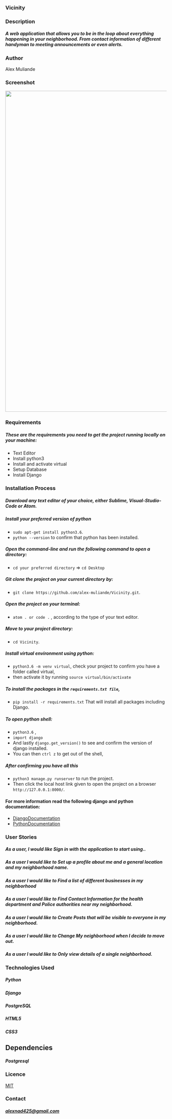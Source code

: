 ### Vicinity
### Description
##### A web application that allows you to be in the loop about everything happening in your neighborhood. From contact information of different handyman to meeting announcements or even alerts. 
### Author
Alex Muliande


### Screenshot
<img src="https://github.com/alex-muliande/Vicinity/blob/master/Screenshot%20from%202019-10-25%2016-39-15.png" width="1000">

### Requirements
##### These are the requirements you need to get the project running locally on your machine:
  - Text Editor
  - Install python3
  - Install and activate virtual
  - Setup Database
  - Install Django

### Installation Process
##### Download any text editor of your choice, either Sublime, Visual-Studio-Code or Atom.
##### Install your preferred version of python
  - ```sudo apt-get install python3.6```.
  - ```python --version``` to confirm that python has been installed.
##### Open the command-line and run the following command to open a directory:
  - ```cd your preferred directory``` => ```cd Desktop```
##### Git clone the project on your current directory by:
  - ```git clone https://github.com/alex-muliande/Vicinity.git```.
##### Open the project on your terminal:
  - ```atom . or code .``` , according to the type of your text editor.
##### Move to your project directory:
  - ```cd Vicinity```.
##### Install virtual environment using python:
  - ```python3.6 -m venv virtual```, check your project to confirm you have a folder called virtual,
  - then activate it by running ```source virtual/bin/activate```
##### To install the packages in the ```requirements.txt file```,
  - ```pip install -r requirements.txt```  That will install all packages including Django.
##### To open python shell:
  - ```python3.6``` ,
  - ```import django```
  - And lastly ```django.get_version()``` to see and confirm the version of django installed.
  - You can then ```ctrl z``` to get out of the shell,
##### After confirming you have all this
  - ```python3 manage.py runserver``` to run the project.
  - Then click the local host link given to open the project on a browser ```http://127.0.0.1:8000/```.


#### For more information read the following django and python documentation:
  - [DjangoDocumentation](https://docs.djangoproject.com/en/1.11/intro/install/)
  - [PythonDocumentation](https://www.python.org/doc/)


### User Stories
##### As a user, I would like  Sign in with the application to start using..
##### As a user I would like to Set up a profile about me and a general location and my neighborhood name.
##### As a user I would like to Find a list of different businesses in my neighborhood
##### As a user I would like to Find Contact Information for the health department and Police authorities near my neighborhood.
##### As a user I would like to Create Posts that will be visible to everyone in my neighborhood.
##### As a user I would like to Change My neighborhood when I decide to move out.
##### As a user I would like to Only view details of a single neighborhood.

### Technologies Used
##### Python
##### Django
##### PostgreSQL
##### HTML5
##### CSS3

## Dependencies
##### Postgresql

### Licence
[MIT](LICENSE)

### Contact
##### alexnad425@gmail.com
